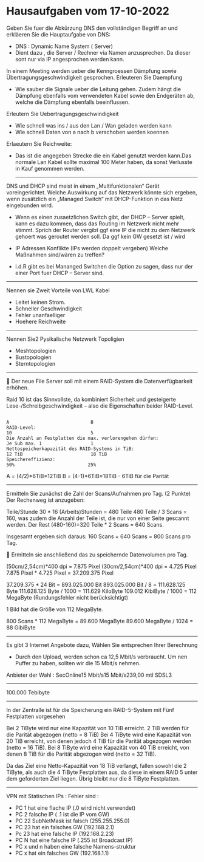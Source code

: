 # Hausaufgaben vom 17-10-2022


Geben Sie fuer die Abkürzung DNS den vollständigen Begriff an und erkläeren Sie die Hauptaufgabe von DNS:

 - DNS : Dynamic Name System ( Server) 
 - Dient dazu , die Server / Rechner via Namen anzusprechen.
   Da dieser sont nur via IP angesprochen werden kann.

In einem Meeting werden ueber die Kenngroessen Dämpfung sowie Übertragungsgeschwindigkeit gesprochen.
Erleuteren Sie Daempfung 
 
  - Wie sauber die Signale ueber die Leitung gehen. Zudem hängt die Dämpfung ebenfalls vom verwendeten Kabel sowie den
    Endgeräten ab, welche die Dämpfung ebenfalls beeinflussen.

Erleutern Sie Uebertragungsgeschwindigkeit

 - Wie schnell was ins  / aus den Lan / Wan geladen werden kann
 - Wie schnell Daten von a nach b verschoben werden koennen

Erlaeutern Sie Reichweite:

- Das ist die angegeben Strecke die ein Kabel genutzt werden kann.Das normale Lan Kabel sollte maximal 100 Meter
  haben, da sonst Verlusste in Kauf genommen werden.
  
  -------------------------------------

DNS und DHCP sind meist in einem „Multifunktionalen“ Gerät voreingerichtet.
Welche Auswirkung auf das Netzwerk könnte sich ergeben, wenn zusätzlich ein „Managed Switch“ mit DHCP-Funktion in das Netz eingebunden wird.

 - Wenn es einen zusaetzlichen Switch gibt, der DHCP – Server spielt, kann es dazu kommen, dass das Routing im 
   Netzwerk nicht mehr stimmt. Sprich der Router vergibt ggf eine IP die nicht zu dem Netzwerk gehoert was geroutet werden soll.
   Da ggf kein GW gesetzt ist / wird
 - IP Adressen Konflikte (IPs werden doppelt vergeben)
Welche Maßnahmen sind/wären zu treffen? 

 - i.d.R gibt es bei Mananged Switchen die Option zu sagen, dass nur der einer Port fuer DHCP – Server sind. 

-------------------------------------

Nennen sie Zweit Vorteile von LWL Kabel

 - Leitet keinen Strom.
 - Schneller Geschwindigkeit
 - Fehler unanfaelliger
 - Hoehere Reichweite

-------------------------------------

Nennen Sie2 Pysikalische Netzwerk Topoligien

 - Meshtopologien
 - Bustopologien
 - Sterntopologien

-------------------------------------

 Der neue File Server soll mit einem RAID-System die Datenverfügbarkeit erhöhen.

Raid 10 ist das Sinnvollste, da kombiniert Sicherheit und gesteigerte Lese-/Schreibgeschwindigkeit – also die Eigenschaften beider RAID-Level.
 
                                                                          A                              B
    RAID-Level:                                                           10                             5
    Die Anzahl an Festplatten die max. verlorengehen dürfen:              Je Sub max. 1                  1
    Nettospeicherkapazität des RAID-Systems in TiB:                       12 TiB                         18 TiB
    Speichereffizienz:                                                    50%                           25%

                     

A = (4/2)*6TiB=12TiB
B = (4-1)*6TiB=18TiB - 6TiB für die Parität


-------------------------------------
Ermitteln Sie zunächst die Zahl der Scans/Aufnahmen pro Tag. (2 Punkte) Der Rechenweg ist anzugeben:

Teile/Stunde 30 * 16 (Arbeits)Stunden = 480 Teile
480 Teile / 3 Scans = 160, was zudem die Anzahl der Teile ist, die nur von einer Seite gescannt werden.
Der Rest (480-160)=320 Teile * 2 Scans = 640 Scans.

Insgesamt ergeben sich daraus: 160 Scans + 640 Scans = 800 Scans pro Tag.

 Ermitteln sie anschließend das zu speichernde Datenvolumen pro Tag.

(50cm/2,54cm)*400 dpi = 7.875 Pixel
(30cm/2,54cm)*400 dpi = 4.725 Pixel
7.875 Pixel * 4.725 Pixel = 37.209.375 Pixel

37.209.375 * 24 Bit = 893.025.000 Bit
893.025.000 Bit / 8 = 111.628.125 Byte
111.628.125 Byte / 1000 = 111.629 KiloByte
109.012 KibiByte / 1000 = 112 MegaByte (Rundungsfehler nicht berücksichtigt)

1 Bild hat die Größe von 112 MegaByte.

800 Scans * 112 MegaByte = 89.600 MegaByte
89.600 MegaByte / 1024 = 88 GibiByte


-------------------------------------


Es gibt 3 Internet Angebote dazu, Wählen Sie entsprechen Ihrer Berechnung 

 - Durch den Upload, werden schon ca 12,5 Mbit/s verbraucht. Um nen Puffer zu haben, sollten wir die 15 Mbit/s nehmen.

Anbieter der Wahl :  SecOnline15 Mbit/s15 Mbit/s239,00 mtl    SDSL3

-------------------------------------

100.000 Tebibyte

-------------------------------------
 In der Zentralle ist für die Speicherung ein RAID-5-System mit Fünf Festplatten vorgesehen
 
 Bei 2 TiByte wird nur eine Kapazität von 10 TiB erreicht. 2 TiB werden für die Parität abgezogen (netto = 8 TiB)
 Bei 4 TiByte wird eine Kapazität von 20 TiB erreicht, von denen jedoch 4 TiB für die Parität abgezogen werden (netto = 16 TiB).
 Bei 8 TiByte wird eine Kapazität von 40 TiB erreicht, von denen 8 TiB für die Parität abgezogen wird (netto = 32 TiB).
 
 Da das Ziel eine Netto-Kapazität von 18 TiB verlangt, fallen sowohl die 2 TiByte, als auch die 4 TiByte Festplatten aus, da diese in einem RAID 5 unter dem geforderten Ziel liegen. Übrig bleibt nur die 8 TiByte Festplatten.


-------------------------------------

VPN mit Statischen IPs :
Fehler sind : 
 - PC 1 hat eine flache IP (.0 wird nicht verwendet)
 - PC 2 falsche IP ( .1 ist die IP vom GW)
 - PC 22 SubNetMask ist falsch (255.255.255.0) 
 - PC 23 hat ein falsches GW (192.168.2.1) 
 - Pc 23 hat eine falsche IP (192.168.2.23)
 - PC N hat eine falsche IP (.255 ist Broadcast IP) 
 - PC x und n haben eine falsche Namens-struktur
 - PC x hat ein falsches GW (192.168.1.1)
